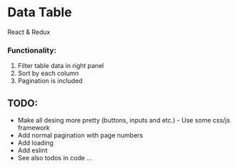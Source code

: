 # Data Table

React & Redux

### Functionality:
1. Filter table data in right panel
2. Sort by each column
3. Pagination is included 


## TODO:
* Make all desing more pretty (buttons, inputs and etc.)  - Use some css/js framework
* Add normal pagination with page numbers
* Add loading
* Add eslint
* See also todos in code
...
